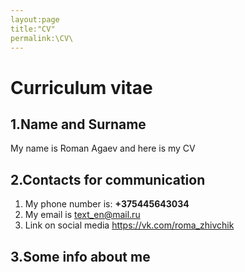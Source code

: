 ```yaml
---
layout:page
title:"CV"
permalink:\CV\
---
```



# Curriculum vitae

## 1.**Name** and **Surname**

My name is Roman Agaev and here is my CV

## 2.**Contacts for communication**

1. My phone number is: **+375445643034**
2. My email is <text_en@mail.ru>
3. Link on social media <https://vk.com/roma_zhivchik>

## 3.Some info about me

